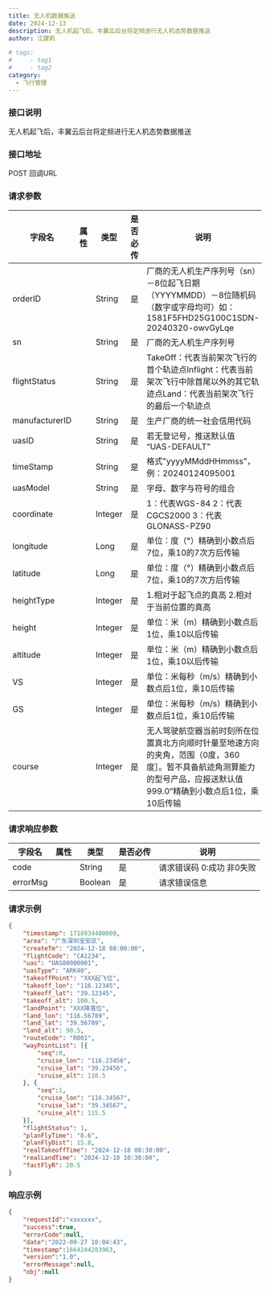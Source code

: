 ```yaml
---
title: 无人机数据推送  
date: 2024-12-13
description: 无人机起飞后，丰翼云后台将定频进行无人机态势数据推送
author: 江建莉

# tags:
#     - tag1
#     - tag2
category:
  - 飞行管理
---
```



### 接口说明

无人机起飞后，丰翼云后台将定频进行无人机态势数据推送

### 接口地址

POST
回调URL

### 请求参数

| 字段名         | 属性 | 类型    | 是否必传 | 说明                                                                                                                                                                  |
| -------------- | ---- | ------- | -------- | --------------------------------------------------------------------------------------------------------------------------------------------------------------------- |
| orderID        |      | String  | 是       | 厂商的无人机生产序列号（sn）－8位起飞日期（YYYYMMDD）－8位随机码（数字或字母均可）如：1581F5FHD25G100C1SDN-20240320-owvGyLqe                                          |
| sn             |      | String  | 是       | 厂商的无人机生产序列号                                                                                                                                                |
| flightStatus   |      | String  | 是       | TakeOff：代表当前架次飞行的首个轨迹点Inflight：代表当前架次飞行中除首尾以外的其它轨迹点Land：代表当前架次飞行的最后一个轨迹点                                         |
| manufacturerID |      | String  | 是       | 生产厂商的统一社会信用代码                                                                                                                                            |
| uasID          |      | String  | 是       | 若无登记号，推送默认值 “UAS-DEFAULT"                                                                                                                                  |
| timeStamp      |      | String  | 是       | 格式"yyyyMMddHHmmss"，例：20240124095001                                                                                                                              |
| uasModel       |      | String  | 是       | 字母、数字与符号的组合                                                                                                                                                |
| coordinate     |      | Integer | 是       | 1：代表WGS-84 2：代表CGCS2000 3：代表GLONASS-PZ90                                                                                                                     |
| longitude      |      | Long    | 是       | 单位：度（°）精确到小数点后7位，乘10的7次方后传输                                                                                                                     |
| latitude       |      | Long    | 是       | 单位：度（°）精确到小数点后7位，乘10的7次方后传输                                                                                                                     |
| heightType     |      | Integer | 是       | 1.相对于起飞点的真高  2.相对于当前位置的真高                                                                                                                          |
| height         |      | Integer | 是       | 单位：米（m）精确到小数点后1位，乘10以后传输                                                                                                                          |
| altitude       |      | Integer | 是       | 单位：米（m）精确到小数点后1位，乘10以后传输                                                                                                                          |
| VS             |      | Integer | 是       | 单位：米每秒（m/s）精确到小数点后1位，乘10后传输                                                                                                                      |
| GS             |      | Integer | 是       | 单位：米每秒（m/s）精确到小数点后1位，乘10后传输                                                                                                                      |
| course         |      | Integer | 是       | 无人驾驶航空器当前时刻所在位置真北方向顺时针量至地速方向的夹角，范围（0度，360度］。暂不具备航迹角测算能力的型号产品，应报送默认值999.0”精确到小数点后1位，乘10后传输 |
	
### 请求响应参数

| 字段名   | 属性 | 类型    | 是否必传 | 说明                      |
| -------- | ---- | ------- | -------- | ------------------------- |
| code     |      | String  | 是       | 请求错误码 0:成功 非0失败 |
| errorMsg |      | Boolean | 是       | 请求错误信息              |


					

### 请求示例
```json
{
    "timestamp": 1718934400000,
    "area": "广东深圳宝安区",
    "createTm": "2024-12-18 08:00:00",
    "flightCode": "CA1234",
    "uas": "UAS80000001",
    "uasType": "ARK40",
    "takeoffPoint": "XXX起飞位",
    "takeoff_lon": "116.12345",
    "takeoff_lat": "39.12345",
    "takeoff_alt": 100.5,
    "landPoint": "XXX降落位",
    "land_lon": "116.56789",
    "land_lat": "39.56789",
    "land_alt": 90.5,
    "routeCode": "R001",
    "wayPointList": [{
        "seq":0,
        "cruise_lon": "116.23456",
        "cruise_lat": "39.23456",
        "cruise_alt": 110.5
    }, {
        "seq":1,
        "cruise_lon": "116.34567",
        "cruise_lat": "39.34567",
        "cruise_alt": 115.5
    }],
    "flightStatus": 1,
    "planFlyTime": "8.6",
    "planFlyDist": 15.8,
    "realTakeoffTime": "2024-12-18 08:30:00",
    "realLandTime": "2024-12-18 10:30:00",
    "factFlyR": 20.5
}
```

### 响应示例
   
```json
{
    "requestId":"xxxxxxx",
    "success":true,
    "errorCode":null,
    "date":"2022-09-27 10:04:43",
    "timestamp":1664244283963,
    "version":"1.0",
    "errorMessage":null,
    "obj":null      
}
```